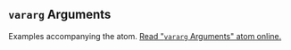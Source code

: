 ## `vararg` Arguments

Examples accompanying the atom.
[Read "`vararg` Arguments" atom online.](https://stepik.org/lesson/104336/step/1)
